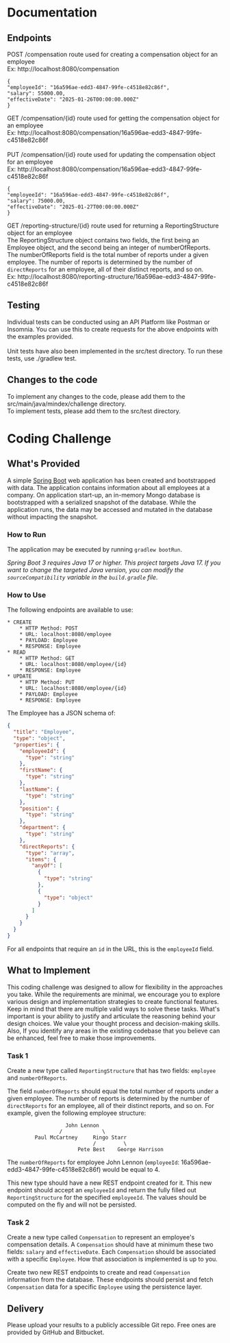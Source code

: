 # Documentation
## Endpoints
POST /compensation route used for creating a compensation object for an employee
<br />
Ex: http://localhost:8080/compensation
```
{
"employeeId": "16a596ae-edd3-4847-99fe-c4518e82c86f",
"salary": 55000.00,
"effectiveDate": "2025-01-26T00:00:00.000Z"
}
```
GET /compensation/{id} route used for getting the compensation object for an employee
<br />
Ex: http://localhost:8080/compensation/16a596ae-edd3-4847-99fe-c4518e82c86f
<br /><br />
PUT /compensation/{id} route used for updating the compensation object for an employee
<br />
Ex: http://localhost:8080/compensation/16a596ae-edd3-4847-99fe-c4518e82c86f
```
{
"employeeId": "16a596ae-edd3-4847-99fe-c4518e82c86f",
"salary": 75000.00,
"effectiveDate": "2025-01-27T00:00:00.000Z"
}
```
GET /reporting-structure/{id} route used for returning a ReportingStructure object for an employee
<br />
The ReportingStructure object contains two fields, the first being an Employee object, and the second being an integer of
numberOfReports.
<br />
The numberOfReports field is the total number of reports under a given employee. The number of reports is
determined by the number of `directReports` for an employee, all of their distinct reports, and so on.
<br />
Ex: http://localhost:8080/reporting-structure/16a596ae-edd3-4847-99fe-c4518e82c86f

## Testing
Individual tests can be conducted using an API Platform like Postman or Insomnia. You can use this to create requests 
for the above endpoints with the examples provided. 
<br /><br /> 
Unit tests have also been implemented in the src/test directory. To run these tests, use ./gradlew test.

## Changes to the code
To implement any changes to the code, please add them to the src/main/java/mindex/challenge directory. 
<br /> 
To implement tests, please add them to the src/test directory.

# Coding Challenge
## What's Provided
A simple [Spring Boot](https://projects.spring.io/spring-boot/) web application has been created and bootstrapped with data. The application contains 
information about all employees at a company. On application start-up, an in-memory Mongo database is bootstrapped with 
a serialized snapshot of the database. While the application runs, the data may be accessed and mutated in the database 
without impacting the snapshot.

### How to Run
The application may be executed by running `gradlew bootRun`.

*Spring Boot 3 requires Java 17 or higher. This project targets Java 17. If you want to change the targeted Java 
version, you can modify the `sourceCompatibility` variable in the `build.gradle` file.*

### How to Use
The following endpoints are available to use:
```
* CREATE
    * HTTP Method: POST 
    * URL: localhost:8080/employee
    * PAYLOAD: Employee
    * RESPONSE: Employee
* READ
    * HTTP Method: GET 
    * URL: localhost:8080/employee/{id}
    * RESPONSE: Employee
* UPDATE
    * HTTP Method: PUT 
    * URL: localhost:8080/employee/{id}
    * PAYLOAD: Employee
    * RESPONSE: Employee
```

The Employee has a JSON schema of:
```json
{
  "title": "Employee",
  "type": "object",
  "properties": {
    "employeeId": {
      "type": "string"
    },
    "firstName": {
      "type": "string"
    },
    "lastName": {
      "type": "string"
    },
    "position": {
      "type": "string"
    },
    "department": {
      "type": "string"
    },
    "directReports": {
      "type": "array",
      "items": {
        "anyOf": [
          {
            "type": "string"
          },
          {
            "type": "object"
          }
        ]
      }
    }
  }
}
```
For all endpoints that require an `id` in the URL, this is the `employeeId` field.

## What to Implement
This coding challenge was designed to allow for flexibility in the approaches you take. While the requirements are 
minimal, we encourage you to explore various design and implementation strategies to create functional features. Keep in
mind that there are multiple valid ways to solve these tasks. What's important is your ability to justify and articulate
the reasoning behind your design choices. We value your thought process and decision-making skills. Also, If you 
identify any areas in the existing codebase that you believe can be enhanced, feel free to make those improvements.

### Task 1
Create a new type called `ReportingStructure` that has two fields: `employee` and `numberOfReports`.

The field `numberOfReports` should equal the total number of reports under a given employee. The number of reports is 
determined by the number of `directReports` for an employee, all of their distinct reports, and so on. For example,
given the following employee structure:
```
                   John Lennon
                 /             \
         Paul McCartney     Ringo Starr
                            /         \
                       Pete Best    George Harrison
```
The `numberOfReports` for employee John Lennon (`employeeId`: 16a596ae-edd3-4847-99fe-c4518e82c86f) would be equal to 4.

This new type should have a new REST endpoint created for it. This new endpoint should accept an `employeeId` and return
the fully filled out `ReportingStructure` for the specified `employeeId`. The values should be computed on the fly and 
will not be persisted.

### Task 2
Create a new type called `Compensation` to represent an employee's compensation details. A `Compensation` should have at 
minimum these two fields: `salary` and `effectiveDate`. Each `Compensation` should be associated with a specific 
`Employee`. How that association is implemented is up to you.

Create two new REST endpoints to create and read `Compensation` information from the database. These endpoints should 
persist and fetch `Compensation` data for a specific `Employee` using the persistence layer.

## Delivery
Please upload your results to a publicly accessible Git repo. Free ones are provided by GitHub and Bitbucket.
